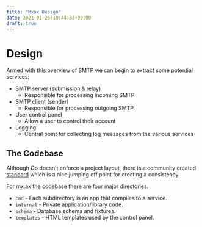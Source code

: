 ```yaml
---
title: "Mxax Design"
date: 2021-01-25T10:44:33+09:00
draft: true
---
```


# Design
Armed with this overview of SMTP we can begin to extract some potential
services:
	
- SMTP server (submission & relay)
	- Responsible for processing incoming SMTP
- SMTP client (sender)
	- Responsible for processing outgoing SMTP
- User control panel 
	- Allow a user to control their account
- Logging
	- Central point for collecting log messages from the various services

## The Codebase 
Although Go doesn't enforce a project layout, there is a community created
[standard](https://github.com/golang-standards/project-layout) which is a nice
jumping off point for creating a consistency. 

For mx.ax the codebase there are four major directories:

- `cmd` - Each subdirectory is an app that compiles to a service.
- `internal` - Private application/library code. 
- `schema` - Database schema and fixtures.
- `templates` - HTML templates used by the control panel.



